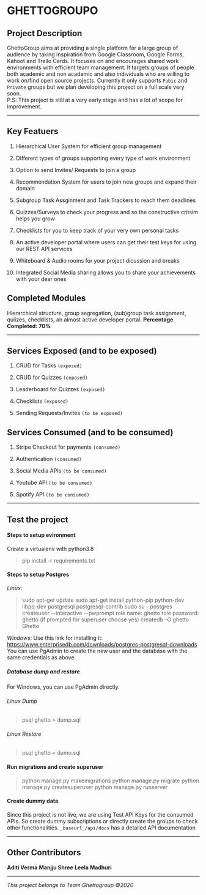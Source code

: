 # GHETTOGROUPO

## Project Description

GhettoGroup aims at providing a single platform for a large group of audience by taking inspiration from Google Classroom, Google Forms, Kahoot and Trello Cards. It focuses on and encourages shared work environments with efficient team management. It targets groups of people both academic and non academic and also individuals who are willing to work on/find open source projects. Currently it only supports `Pubic` and `Private` groups but we plan developing this project on a full scale very soon.
\
P.S: This project is still at a very early stage and has a lot of scope for improvement.

***

## Key Featuers

1. Hierarchical User System for efficient group management

2. Different types of groups supporting every type of work environment

3. Option to send Invites/ Requests to join a group

4. Recommendation System for users to join new groups and expand their domain

5. Subgroup Task Assginment and Task Trackers to reach them deadlines

6. Quizzes/Surveys to check your progress and so the constructive critsim helps you grow

7. Checklists for you to keep track of your very own personal tasks

8. An active developer portal where users can get their test keys for using our REST API services

9. Whiteboard & Audio rooms for your project dicussion and breaks

10. Integrated Social Media sharing allows you to share your achievements with your dear ones

## Completed Modules

Hierarchical structure, group segregation, (sub)group task assignment, quiizes, checklists, an almost active developer portal.
**Percentage Completed: 70%**

***

## Services Exposed (and to be exposed)

1. CRUD for Tasks `(exposed)`

2. CRUD for Quizzes `(exposed)`

3. Leaderboard for Quizzes `(exposed)`

4. Checklists `(exposed)`

5. Sending Requests/Invites `(to be exposed)`

## Services Consumed (and to be consumed)

1. Stripe Checkout for payments `(consumed)`

2. Authentication `(consumed)`

3. Social Media APIs `(to be consumed)`

4. Youtube API `(to be consumed)`

5. Spotify API `(to be consumed)`

***

## Test the project

#### Steps to setup evironment

Create a virtualenv with python3.8
> pip install -r requirements.txt

#### Steps to setup Postgres

  *Linux*:
> sudo apt-get update
> sudo apt-get install python-pip python-dev libpq-dev postgresql postgresql-contrib
> sudo su - postgres
> createuser --interactive --pwprompt
> role name: ghetto
> role password: ghetto
  (if prompted for superuser choose yes)
>createdb -O ghetto Ghetto

*Windows*:
  Use this link for installing it:
  https://www.enterprisedb.com/downloads/postgres-postgresql-downloads
  You can use PgAdmin to create the new user and the database with the same credentials as above.

##### Database dump and restore

For Windows, you can use PgAdmin directly.

###### Linux Dump

  > psql ghetto > dump.sql

###### Linux Restore

  > psql ghetto < dumo.sql

#### Run migrations and create superuser

> python manage.py makemigrations
> python manage.py migrate
> python manage.py createsuperuser
> python manage.py runserver

#### Create dummy data

Since this project is not live, we are using Test API Keys for the consumed APIs. So create dummy subscriptions or directly create the groups to check other functionalities.
`_baseurl_/api/docs` has a detailed API documentation

***

## Other Contributors

**Aditi Verma**
**Manjju Shree**
**Leela Madhuri**

***

_This project belongs to Team Ghettogroup ©2020_
